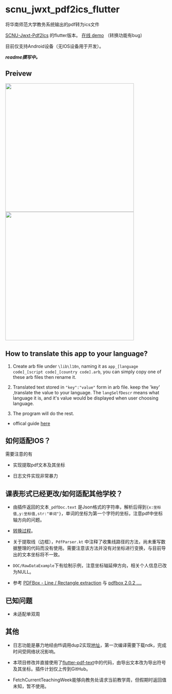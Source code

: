 # scnu_jwxt_pdf2ics_flutter

将华南师范大学教务系统输出的pdf转为ics文件

[SCNU-Jwxt-Pdf2Ics]((https://github.com/lraty-li/SCNU-Jwxt-Pdf2Ics)) 的flutter版本。 [在线 demo](https://lraty-li.github.io/) （转换功能有bug）

目前仅支持Android设备（无IOS设备用于开发）。

***readme撰写中。***

## Preivew

<img src="./DOC/Previews/Recording_2022-07-02-05-48-06.gif" height=400>
<img src="./DOC/Previews/Recording_2022-07-02-05-49-03.gif" height=400>

## How to translate this app to your language?

1. Create arb file under `\lib\l10n`, naming it as ```app_[language code]_[script code]_[country code].arb```, you can simply copy one of these arb files then rename it.

2. Translated text stored in ```"key":"value"``` form in arb file. keep the 'key' ,translate the value to your language. The ```langSelfDescr``` means what language it is, and it's value would be displayed when user choosing language.

3. The program will do the rest.

- offical guide [here](https://docs.flutter.dev/development/accessibility-and-localization/internationalization)  

## 如何适配IOS？

需要注意的有

- 实现提取pdf文本及其坐标

- 日志文件实现非常暴力

## 课表形式已经更改/如何适配其他学校？

- 由插件返回的文本`_pdfDoc.text` 是Json格式的字符串，解析后得到```{x:坐标值,y:坐标值,str:"单词"}```，单词的坐标为第一个字符的坐标，注意pdf中坐标轴方向的问题。

- [转换过程](https://github.com/lraty-li/SCNU-Jwxt-Pdf2Ics-flutter/blob/main/lib/Page/PdfLoadedPage.dart#L69)。

- 关于提取线（边框），`PdfParser.kt` 中注释了收集线路径的方法，尚未重写数据整理的代码而没有使用。需要注意该方法并没有对坐标进行变换，与目前导出的文本坐标将不一致。

- `DOC/RawDataExample`下有绘制示例，注意坐标轴延伸方向，相关个人信息已改为NULL。

- 参考 [PDFBox - Line / Rectangle extraction](https://stackoverflow.com/questions/55166990/pdfbox-line-rectangle-extraction) 与 [pdfbox 2.0.2 ....](https://stackoverflow.com/questions/38931422/pdfbox-2-0-2-calling-of-pagedrawer-processpage-method-caught-exceptions)

## 已知问题

- 未适配单双周

## 其他

- 日志功能是暴力地经由ffi调用dup2实现[地址](https://github.com/lraty-li/flutter_dup2)，第一次编译需要下载ndk，完成时间受网络状况影响。
- 本项目修改并直接使用了[flutter-pdf-text](https://github.com/AlessioLuciani/flutter-pdf-text)中的代码，由导出文本改为导出符号及其坐标。插件计划仅上传到GitHub。

- FetchCurrentTeachingWeek能够向教务处请求当前教学周，但假期时返回值未知，暂不使用。
